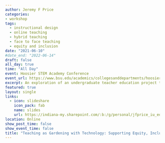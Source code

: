 ```yaml
---
author: Jeremy F Price
categories:
- workshop
tags:
  - instructional design
  - online teaching
  - hybrid teaching
  - face to face teaching
  - equity and inclusion
date: "2021-06-10"
#date_end: "2022-06-14"
draft: false
all_day: true
time: "All Day"
event: Hoosier STEM Academy Conference
event_url: https://www.bsu.edu/academics/collegesanddepartments/hoosier-stem-academy/conference
excerpt: An exploration of an undergraduate teacher education project that cultivates an understanding of place, privilege, power, history, culture, and environment with technology.
featured: true
layout: single
links:
  - icon: slideshare
    icon_pack: fab
    name: slides
    url: https://indiana-my.sharepoint.com/:b:/g/personal/jfprice_iu_edu/Ef3gtMdBxVxMi4u9OpMJMmsBq5LgEdLzo2EK7q_PhZtlNQ?e=ydfShH
location: Online
show_post_time: false
show_event_time: false
title: "Teaching as Gardening with Technology: Supporting Equity, Inclusion, and Engagement"
---
```


